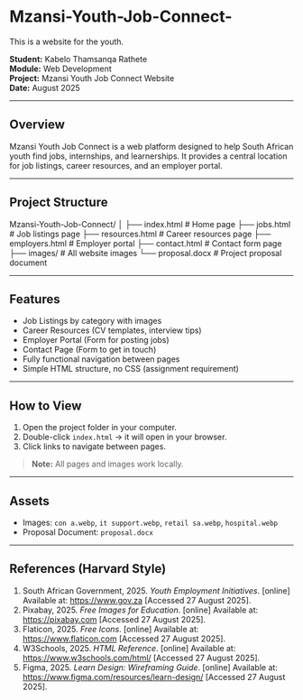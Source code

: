 # Mzansi-Youth-Job-Connect-
This is a website for the youth.


**Student:** Kabelo Thamsanqa Rathete  
**Module:** Web Development  
**Project:** Mzansi Youth Job Connect Website  
**Date:** August 2025  

---

## Overview

Mzansi Youth Job Connect is a web platform designed to help South African youth find jobs, internships, and learnerships. It provides a central location for job listings, career resources, and an employer portal.  

---

## Project Structure

Mzansi-Youth-Job-Connect/
│
├── index.html        # Home page
├── jobs.html         # Job listings page
├── resources.html    # Career resources page
├── employers.html    # Employer portal
├── contact.html      # Contact form page
├── images/           # All website images
└── proposal.docx     # Project proposal document

---

## Features

- Job Listings by category with images  
- Career Resources (CV templates, interview tips)  
- Employer Portal (Form for posting jobs)  
- Contact Page (Form to get in touch)  
- Fully functional navigation between pages  
- Simple HTML structure, no CSS (assignment requirement)

---

## How to View

1. Open the project folder in your computer.  
2. Double-click `index.html` → it will open in your browser.  
3. Click links to navigate between pages.  

> **Note:** All pages and images work locally.  

---

## Assets

- Images: `con a.webp`, `it support.webp`, `retail sa.webp`, `hospital.webp`  
- Proposal Document: `proposal.docx`  

---

## References (Harvard Style)

1. South African Government, 2025. *Youth Employment Initiatives*. [online] Available at: <https://www.gov.za> [Accessed 27 August 2025].  
2. Pixabay, 2025. *Free Images for Education*. [online] Available at: <https://pixabay.com> [Accessed 27 August 2025].  
3. Flaticon, 2025. *Free Icons*. [online] Available at: <https://www.flaticon.com> [Accessed 27 August 2025].  
4. W3Schools, 2025. *HTML Reference*. [online] Available at: <https://www.w3schools.com/html/> [Accessed 27 August 2025].  
5. Figma, 2025. *Learn Design: Wireframing Guide*. [online] Available at: <https://www.figma.com/resources/learn-design/> [Accessed 27 August 2025].
